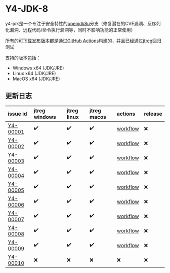 # Y4-JDK-8

y4-jdk是一个专注于安全特性的[openjdk8u](https://github.com/openjdk/jdk8u)分支（修复潜在的CVE漏洞、反序列化漏洞、远程代码/命令执行漏洞等，同时不影响功能的正常使用）

所有的[可下载发布版本](https://github.com/4ra1n/jdk-8/releases/latest)都是通过[GitHub Actions](https://github.com/4ra1n/jdk-8/actions)构建的，并且已经通过[jtreg](https://openjdk.org/jtreg/)回归测试

支持的版本包括：
- Windows x64 (JDK/JRE)
- Linux x64 (JDK/JRE)
- MacOS x64 (JDK/JRE)

## 更新日志

| issue id | jtreg windows | jtreg linux | jtreg macos | actions | release |
|:---------|:--------------|:------------|:------------|:---------------|:--------|
|[Y4-00001](https://github.com/4ra1n/jdk-8/issues/1)|✔️|✔️|✔️|[workflow](https://github.com/4ra1n/jdk-8/actions/runs/7475817976)|❌️|
|[Y4-00002](https://github.com/4ra1n/jdk-8/issues/2)|✔️|✔️|✔️|[workflow](https://github.com/4ra1n/jdk-8/actions/runs/7478391722)|❌️|
|[Y4-00003](https://github.com/4ra1n/jdk-8/issues/3)|✔️|✔️|✔️|[workflow](https://github.com/4ra1n/jdk-8/actions/runs/7479146376)|❌️|
|[Y4-00004](https://github.com/4ra1n/jdk-8/issues/4)|✔️|✔️|✔️|[workflow](https://github.com/4ra1n/jdk-8/actions/runs/7484742923)|❌️|
|[Y4-00005](https://github.com/4ra1n/jdk-8/issues/5)|✔️|✔️|✔️|[workflow](https://github.com/4ra1n/jdk-8/actions/runs/7484742923)|❌️|
|[Y4-00006](https://github.com/4ra1n/jdk-8/issues/6)|✔️|✔️|✔️|[workflow](https://github.com/4ra1n/jdk-8/actions/runs/7484742923)|❌️|
|[Y4-00007](https://github.com/4ra1n/jdk-8/issues/7)|✔️|✔️|✔️|[workflow](https://github.com/4ra1n/jdk-8/actions/runs/7492073707)|❌️|
|[Y4-00008](https://github.com/4ra1n/jdk-8/issues/8)|✔️|✔️|✔️|[workflow](https://github.com/4ra1n/jdk-8/actions/runs/7492073707)|❌️|
|[Y4-00009](https://github.com/4ra1n/jdk-8/issues/9)|✔️|✔️|✔️|[workflow](https://github.com/4ra1n/jdk-8/actions/runs/7492073707)|❌️|
|[Y4-00010](https://github.com/4ra1n/jdk-8/issues/10)|❌️|❌️|❌️|❌️|❌️|
